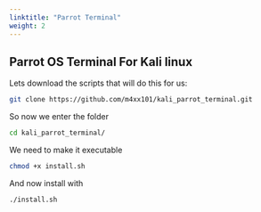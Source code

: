 ```yaml
---
linktitle: "Parrot Terminal"
weight: 2
---
```


## Parrot OS Terminal For Kali linux



Lets download the scripts that will do this for us:
```bash
git clone https://github.com/m4xx101/kali_parrot_terminal.git
```

So now we enter the folder
```bash
cd kali_parrot_terminal/
```

We need to make it executable
```bash
chmod +x install.sh
```

And now install with
```bash
./install.sh
```